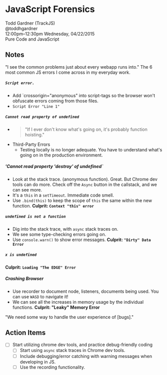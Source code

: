 # JavaScript Forensics
Todd Gardner (TrackJS)  
@toddhgardner  
12:00pm–12:30pm Wednesday, 04/22/2015  
Pure Code and JavaScript  

## Notes
"I see the common problems just about every webapp runs into."
The 6 most common JS errors I come across in my everyday work.
##### `Script error.`
* Add `crossorigin="anonymous" into script-tags so the browser won't obfuscate errors coming from those files.
* `Script Error "Line 1"`

##### `Cannot read property of undefined`
* > "If I ever don't know what's going on, it's probably function hoisting."
* Third-Party Errors
    * Testing locally is no longer adequate. You have to understand what's going on in the production environment.

##### 'Cannot read property 'destroy' of undefined`
* Look at the stack trace. (anonymous function). Great. But Chrome dev tools can do more. Check off the `Async` button in the callstack, and we can see more.
* It's a `this` in a `setTimeout`. Immediate code smell.
* Use `.bind(this)` to keep the scope of `this` the same within the new function.
**Culprit: `Context "this" error`**

##### `undefined is not a function`
* Dig into the stack trace, with `async` stack traces on.
* We see some type-checking errors going on.
* Use `console.warn()` to show error messages.
**Culprit: `"Dirty" Data Error`**

##### `x is undefined`
**Culprit: `Loading "The EDGE" Error`**

##### Crashing Browser
* Use recorder to document node, listeners, documents being used. You can use `WASD` to navigate it!
* We can see all the increases in memory usage by the individual functions.
**Culprit: "Leaky" Memory Error**

"We need some way to handle the user experience of [bugs]."

## Action Items
* [ ] Start utilizing chrome dev tools, and practice debug-friendly coding
  * [ ] Start using `async` stack traces in Chrome dev tools.
  * [ ] Include debugging/error catching with warning messages when developing in JS.
  * [ ] Use the recording functionality.
